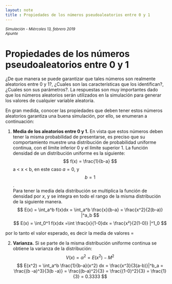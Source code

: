 ```yaml
---
layout: note
title : Propiedades de los números pseudoaleatorios entre 0 y 1
---
```

<small>*Simulación - Miércoles 13, febrero 2019  
Apunte*</small>

# Propiedades de los números pseudoaleatorios entre 0 y 1
¿De que manera se puede garantizar que tales números son realmente aleatorios entre 0 y 1?, ¿Cuales son las características que los identifican?, ¿Cuales son sus parámetros?.
La respuestas son muy importantes dado que los números aleatorios serán utilizados en la simulación para generar los valores de cualquier variable aleatoria.

En gran medida, conocer las propiedades que deben tener estos números aleatorios garantiza una buena simulación, por ello, se enumeran a continuación:
1. **Media de los aleatorios entre 0 y 1.**  En vista que estos números deben tener la misma probabilidad de presentarse, es preciso que su comportamiento muestre una distribución de probabilidad uniforme continua, con el límite inferior 0 y el límite superior 1. La función densidad de un distribución uniforme es la siguiente:
$$ f(x) = \frac{1}{b-a} $$
a < x < b, en este caso $a = 0$, y $$b = 1$$ .  
Para tener la media dela distribución se multiplica la función de densidad por $x$, y se integra en todo el rango de la misma distribución de la siguiente manera.
$$
E(x) = \int_a^b f(x)dx = \int_a^b \frac{x}{b-a} = \frac{x^2}{2(b-a)} |^a_b
$$
$$
E(x) = \int_0^1 f(x)dx =\int \frac{x}{1-0}dx = \frac{x²}{2(1-0)} |^1_0
$$

por lo tanto el valor esperado, es decir la media de valores =

2. **Varianza.** Si se parte de la misma distribución uniforme continua se obtiene  la varianza de la distribución:
$$ V(x) = \alpha^2 = E(x^2) - M^2 $$
$$ E(x^2) = \int_a^b \frac{1}{b-a}(x^2) dx = \frac{x^3}{3(a-b)}|^b_a = \frac{(b -a)^3}{3(b -a)} = \frac{(b-a)^2}{3} = \frac{(1-0)^2}{3} = \frac{1}{3} = 0.3333 $$
